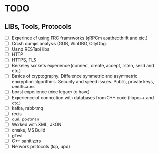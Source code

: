 # TODO

## LIBs, Tools, Protocols

- [ ] Experince of using PRC frameworks (gRPCm apathe::thrift and etc.)
- [ ] Crash dumps analysis (GDB, WinDBG, OllyDbg)
- [ ] Using RESTapi libs
- [ ] HTTP
- [ ] HTTPS, TLS
- [ ] Berkeley sockets experience (connect, create, accept, listen, send and etc.)
- [ ] Basics of cryptography. Difference symmetric and asymmetric encryption algorithms. Security and speed issues. Public, private keys, certificates.
- [ ] boost experience (nice legacy to have)
- [ ] Experience of connection with databases from C++ code (libpq++ and etc.)
- [ ] kafka, rabbitmq
- [ ] redis
- [ ] curl, postman
- [ ] Worked with XML, JSON
- [ ] cmake, MS Build
- [ ] gTest
- [ ] C++ sanitizers
- [ ] Network protocols (tcp, upd)
